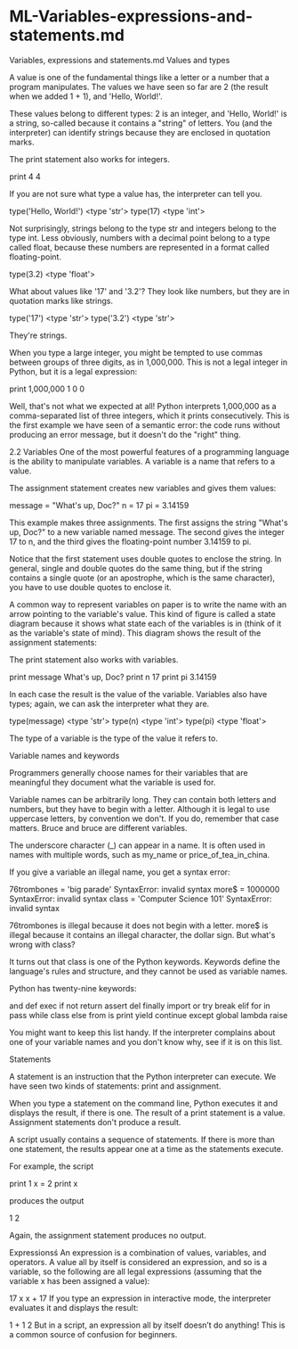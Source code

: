 # ML-Variables-expressions-and-statements.md
Variables, expressions and statements.md
Values and types

A value is one of the fundamental things like a letter or a number that a program manipulates. The values we have seen so far are 2 (the result when we added 1 + 1), and 'Hello, World!'.

These values belong to different types: 2 is an integer, and 'Hello, World!' is a string, so-called because it contains a "string" of letters. You (and the interpreter) can identify strings because they are enclosed in quotation marks.

The print statement also works for integers.

print 4 4

If you are not sure what type a value has, the interpreter can tell you.

type('Hello, World!') <type 'str'> type(17) <type 'int'>

Not surprisingly, strings belong to the type str and integers belong to the type int. Less obviously, numbers with a decimal point belong to a type called float, because these numbers are represented in a format called floating-point.

type(3.2) <type 'float'>

What about values like '17' and '3.2'? They look like numbers, but they are in quotation marks like strings.

type('17') <type 'str'> type('3.2') <type 'str'>

They're strings.

When you type a large integer, you might be tempted to use commas between groups of three digits, as in 1,000,000. This is not a legal integer in Python, but it is a legal expression:

print 1,000,000 1 0 0

Well, that's not what we expected at all! Python interprets 1,000,000 as a comma-separated list of three integers, which it prints consecutively. This is the first example we have seen of a semantic error: the code runs without producing an error message, but it doesn't do the "right" thing.

2.2 Variables One of the most powerful features of a programming language is the ability to manipulate variables. A variable is a name that refers to a value.

The assignment statement creates new variables and gives them values:

message = "What's up, Doc?" n = 17 pi = 3.14159

This example makes three assignments. The first assigns the string "What's up, Doc?" to a new variable named message. The second gives the integer 17 to n, and the third gives the floating-point number 3.14159 to pi.

Notice that the first statement uses double quotes to enclose the string. In general, single and double quotes do the same thing, but if the string contains a single quote (or an apostrophe, which is the same character), you have to use double quotes to enclose it.

A common way to represent variables on paper is to write the name with an arrow pointing to the variable's value. This kind of figure is called a state diagram because it shows what state each of the variables is in (think of it as the variable's state of mind). This diagram shows the result of the assignment statements:

The print statement also works with variables.

print message What's up, Doc? print n 17 print pi 3.14159

In each case the result is the value of the variable. Variables also have types; again, we can ask the interpreter what they are.

type(message) <type 'str'> type(n) <type 'int'> type(pi) <type 'float'>

The type of a variable is the type of the value it refers to.

Variable names and keywords

Programmers generally choose names for their variables that are meaningful they document what the variable is used for.

Variable names can be arbitrarily long. They can contain both letters and numbers, but they have to begin with a letter. Although it is legal to use uppercase letters, by convention we don't. If you do, remember that case matters. Bruce and bruce are different variables.

The underscore character (_) can appear in a name. It is often used in names with multiple words, such as my_name or price_of_tea_in_china.

If you give a variable an illegal name, you get a syntax error:

76trombones = 'big parade' SyntaxError: invalid syntax more$ = 1000000 SyntaxError: invalid syntax class = 'Computer Science 101' SyntaxError: invalid syntax

76trombones is illegal because it does not begin with a letter. more$ is illegal because it contains an illegal character, the dollar sign. But what's wrong with class?

It turns out that class is one of the Python keywords. Keywords define the language's rules and structure, and they cannot be used as variable names.

Python has twenty-nine keywords:

and def exec if not return assert del finally import or try break elif for in pass while class else from is print yield continue except global lambda raise

You might want to keep this list handy. If the interpreter complains about one of your variable names and you don't know why, see if it is on this list.

Statements

A statement is an instruction that the Python interpreter can execute. We have seen two kinds of statements: print and assignment.

When you type a statement on the command line, Python executes it and displays the result, if there is one. The result of a print statement is a value. Assignment statements don't produce a result.

A script usually contains a sequence of statements. If there is more than one statement, the results appear one at a time as the statements execute.

For example, the script

print 1 x = 2 print x

produces the output

1 2

Again, the assignment statement produces no output.

Expressionsś An expression is a combination of values, variables, and operators. A value all by itself is considered an expression, and so is a variable, so the following are all legal expressions (assuming that the variable x has been assigned a value):

17 x x + 17 If you type an expression in interactive mode, the interpreter evaluates it and displays the result:

1 + 1 2 But in a script, an expression all by itself doesn’t do anything! This is a common source of confusion for beginners.
